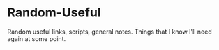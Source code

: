 # Random-Useful
Random useful links, scripts, general notes. Things that I know I'll need again at some point.
